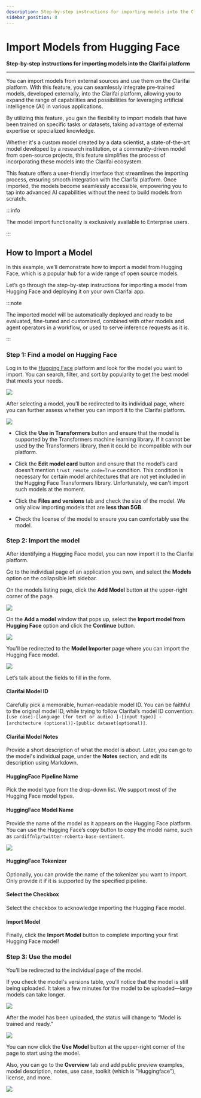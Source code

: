 ```yaml
---
description: Step-by-step instructions for importing models into the Clarifai platform
sidebar_position: 8
---
```


# Import Models from Hugging Face

**Step-by-step instructions for importing models into the Clarifai platform**
<hr />

You can import models from external sources and use them on the Clarifai platform. With this feature, you can seamlessly integrate pre-trained models, developed externally, into the Clarifai platform, allowing you to expand the range of capabilities and possibilities for leveraging artificial intelligence (AI) in various applications.

By utilizing this feature, you gain the flexibility to import models that have been trained on specific tasks or datasets, taking advantage of external expertise or specialized knowledge.

Whether it's a custom model created by a data scientist, a state-of-the-art model developed by a research institution, or a community-driven model from open-source projects, this feature simplifies the process of incorporating these models into the Clarifai ecosystem.

This feature offers a user-friendly interface that streamlines the importing process, ensuring smooth integration with the Clarifai platform. Once imported, the models become seamlessly accessible, empowering you to tap into advanced AI capabilities without the need to build models from scratch.

:::info

The model import functionality is exclusively available to Enterprise users. 

:::

## How to Import a Model 

In this example, we’ll demonstrate how to import a model from Hugging Face, which is a popular hub for a wide range of open source models.

Let’s go through the step-by-step instructions for importing a model from Hugging Face and deploying it on your own Clarifai app. 

:::note

The imported model will be automatically deployed and ready to be evaluated, fine-tuned and customized, combined with other models and agent operators in a workflow, or used to serve inference requests as it is. 

:::

### Step 1: Find a model on Hugging Face

Log in to the [Hugging Face](https://huggingface.co/models) platform and look for the model you want to import. You can search, filter, and sort by popularity  to get the best model that meets your needs. 
 
 ![](/img/model-importer/model_importer-1.png)

After selecting a model, you’ll be redirected to its individual page, where you can further assess whether you can import it to the Clarifai platform.  

 ![](/img/model-importer/model_importer-2.png)

- Click the **Use in Transformers** button and ensure that the model is supported by the Transformers machine learning library. If it cannot be used by the Transformers library, then it could be incompatible with our platform. 

- Click the **Edit model card** button and ensure that the model’s card doesn't mention `trust_remote_code=True` condition. This condition is necessary for certain model architectures that are not yet included in the Hugging Face Transformers library. Unfortunately, we can't import such models at the moment. 

- Click the **Files and versions** tab and check the size of the model. We only allow importing models that are **less than 5GB**. 

- Check the license of the model to ensure you can comfortably use the model.  

### Step 2: Import the model

After identifying a Hugging Face model, you can now import it to the Clarifai platform.

Go to the individual page of an application you own, and select the **Models** option on the collapsible left sidebar. 

On the models listing page, click the **Add Model** button at the upper-right corner of the page.

![](/img/model-importer/model_importer-3.png)

On the **Add a model** window that pops up, select the **Import model from Hugging Face** option and click the **Continue** button. 

 ![](/img/model-importer/model_importer-5.png)

You'll be redirected to the **Model Importer** page where you can import the Hugging Face model. 

 ![](/img/model-importer/model_importer-4.png)

Let’s talk about the fields to fill in the form. 

#### Clarifai Model ID

Carefully pick a memorable, human-readable model ID. You can be faithful to the original model ID, while trying to follow Clarifai’s model ID convention: `[use case]-[language (for text or audio) ]-[input type)] -[architecture (optional)]-[public dataset(optional)]`.

#### Clarifai Model Notes

Provide a short description of what the model is about. Later, you can go to the model's individual page, under the **Notes** section, and edit its description using Markdown.

#### HuggingFace Pipeline Name

Pick the model type from the drop-down list. We support most of the Hugging Face model types. 

#### HuggingFace Model Name

Provide the name of the model as it appears on the Hugging Face platform. You can use the Hugging Face’s copy button to copy the model name, such as `cardiffnlp/twitter-roberta-base-sentiment`.

 ![](/img/model-importer/model_importer-10.png)

#### HuggingFace Tokenizer

Optionally, you can provide the name of the tokenizer you want to import. Only provide it if it is supported by the specified pipeline. 

#### Select the Checkbox

Select the checkbox to acknowledge importing the Hugging Face model. 

#### Import Model

Finally, click the **Import Model** button to complete importing your first Hugging Face model!

### Step 3: Use the model

You’ll be redirected to the individual page of the model. 

If you check the model's versions table, you’ll notice that the model is still being uploaded. It takes a few minutes for the model to be uploaded—large models can take longer. 
 
![](/img/model-importer/model_importer-6.png)

After the model has been uploaded, the status will change to “Model is trained and ready.”

 ![](/img/model-importer/model_importer-8.png)

You can now click the **Use Model** button at the upper-right corner of the page to start using the model. 

Also, you can go to the **Overview** tab and add public preview examples, model description, notes, use case, toolkit (which is "Huggingface"), license, and more. 

 ![](/img/model-importer/model_importer-9.png)



